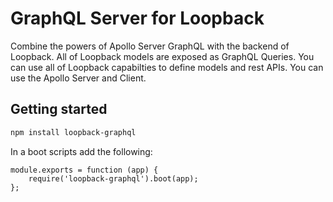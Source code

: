 # GraphQL Server for Loopback

Combine the powers of Apollo Server GraphQL with the backend of Loopback.
All of Loopback models are exposed as GraphQL Queries.
You can use all of Loopback capabilties to define models and rest APIs.
You can use the Apollo Server and Client.

## Getting started

```sh
npm install loopback-graphql
```
In a boot scripts add the following:
```
module.exports = function (app) {
    require('loopback-graphql').boot(app);
};

```
